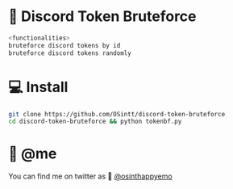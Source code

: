 # 🥷 Discord Token Bruteforce
```js 
<functionalities>
bruteforce discord tokens by id
bruteforce discord tokens randomly
```

# 💻 Install
```zsh
git clone https://github.com/OSintt/discord-token-bruteforce
cd discord-token-bruteforce && python tokenbf.py
```

# 🐼 @me

You can find me on twitter as 🐤 <a href="https://twitter.com/osinthappyemo">@osinthappyemo</a>
